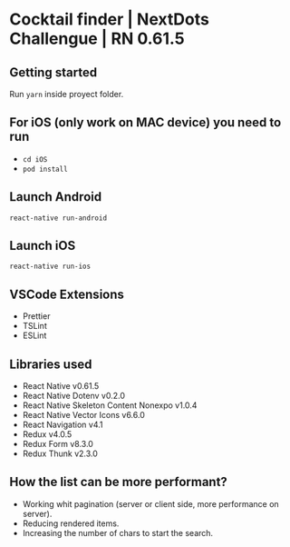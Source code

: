 # Cocktail finder | NextDots Challengue | RN 0.61.5

## Getting started

Run `yarn` inside proyect folder.

## For iOS (only work on MAC device) you need to run

- `cd iOS`
- `pod install`

## Launch Android

`react-native run-android`

## Launch iOS

`react-native run-ios`

## VSCode Extensions

- Prettier
- TSLint
- ESLint

## Libraries used

- React Native v0.61.5
- React Native Dotenv v0.2.0
- React Native Skeleton Content Nonexpo v1.0.4
- React Native Vector Icons v6.6.0
- React Navigation v4.1
- Redux v4.0.5
- Redux Form v8.3.0
- Redux Thunk v2.3.0

## How the list can be more performant?

- Working whit pagination (server or client side, more performance on server).
- Reducing rendered items.
- Increasing the number of chars to start the search.
